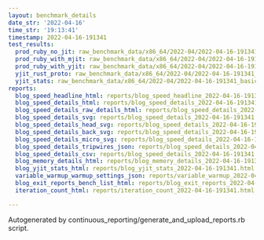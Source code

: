 ```yaml
---
layout: benchmark_details
date_str: '2022-04-16'
time_str: '19:13:41'
timestamp: 2022-04-16-191341
test_results:
  prod_ruby_no_jit: raw_benchmark_data/x86_64/2022-04/2022-04-16-191341_basic_benchmark_prod_ruby_no_jit.json
  prod_ruby_with_mjit: raw_benchmark_data/x86_64/2022-04/2022-04-16-191341_basic_benchmark_prod_ruby_with_mjit.json
  prod_ruby_with_yjit: raw_benchmark_data/x86_64/2022-04/2022-04-16-191341_basic_benchmark_prod_ruby_with_yjit.json
  yjit_rust_proto: raw_benchmark_data/x86_64/2022-04/2022-04-16-191341_basic_benchmark_yjit_rust_proto.json
  yjit_stats: raw_benchmark_data/x86_64/2022-04/2022-04-16-191341_basic_benchmark_yjit_stats.json
reports:
  blog_speed_headline_html: reports/blog_speed_headline_2022-04-16-191341.html
  blog_speed_details_html: reports/blog_speed_details_2022-04-16-191341.html
  blog_speed_details_raw_details_html: reports/blog_speed_details_2022-04-16-191341.raw_details.html
  blog_speed_details_svg: reports/blog_speed_details_2022-04-16-191341.svg
  blog_speed_details_head_svg: reports/blog_speed_details_2022-04-16-191341.head.svg
  blog_speed_details_back_svg: reports/blog_speed_details_2022-04-16-191341.back.svg
  blog_speed_details_micro_svg: reports/blog_speed_details_2022-04-16-191341.micro.svg
  blog_speed_details_tripwires_json: reports/blog_speed_details_2022-04-16-191341.tripwires.json
  blog_speed_details_csv: reports/blog_speed_details_2022-04-16-191341.csv
  blog_memory_details_html: reports/blog_memory_details_2022-04-16-191341.html
  blog_yjit_stats_html: reports/blog_yjit_stats_2022-04-16-191341.html
  variable_warmup_warmup_settings_json: reports/variable_warmup_2022-04-16-191341.warmup_settings.json
  blog_exit_reports_bench_list_html: reports/blog_exit_reports_2022-04-16-191341.bench_list.html
  iteration_count_html: reports/iteration_count_2022-04-16-191341.html

---
```

Autogenerated by continuous_reporting/generate_and_upload_reports.rb script.
